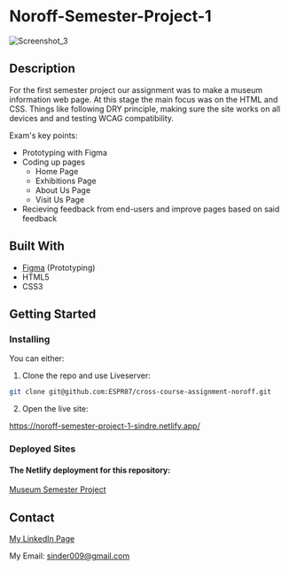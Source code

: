 # Noroff-Semester-Project-1
![Screenshot_3](https://github.com/ESPR07/Noroff-Semester-Project-1/assets/111272036/f87c25a3-6b03-43cd-847e-3612b4c5df8c)

## Description
For the first semester project our assignment was to make a museum information web page. At this stage the main focus was on the HTML and CSS. Things like following DRY principle, making sure the site works on all devices and and testing WCAG compatibility.

Exam's key points:
- Prototyping with Figma
- Coding up pages
  - Home Page
  - Exhibitions Page
  - About Us Page
  - Visit Us Page
- Recieving feedback from end-users and improve pages based on said feedback

## Built With
- [Figma](https://www.figma.com/) (Prototyping)
- HTML5
- CSS3

## Getting Started

### Installing

You can either:

1. Clone the repo and use Liveserver:

```bash
git clone git@github.com:ESPR07/cross-course-assignment-noroff.git
```

2. Open the live site:

https://noroff-semester-project-1-sindre.netlify.app/

### Deployed Sites

#### The Netlify deployment for this repository:
[Museum Semester Project](https://noroff-semester-project-1-sindre.netlify.app/)

## Contact
[My LinkedIn Page](https://www.linkedin.com/in/sindre-str%C3%B8ms%C3%A6ther-der%C3%A5s-212353249/)

My Email: sinder009@gmail.com 
